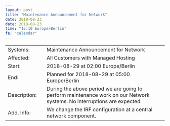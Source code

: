 ```yaml
---
layout: post
title: "Maintenance Announcement for Network"
date: 2018-08-23
date: 2018-08-23
time: "15:10 Europe/Berlin"
fa: "calendar"
---
```


|                   |   |                                                                      |
|-------------------|---|----------------------------------------------------------------------|
| Systems:          |   | Maintenance Announcement for Network|
| Affected:         |   | All Customers with Managed Hosting |
| Start:            |   | 2018-08-29 at 02:00 Europe/Berlin |
| End:              |   | Planned for 2018-08-29 at 05:00  Europe/Berlin |
| Description:      |   | During the above period we are going to perform maintenance work on our Network systems. No interruptions are expected. |
| Add. Info:        |   | We change the IRF configuration at a central network component. |